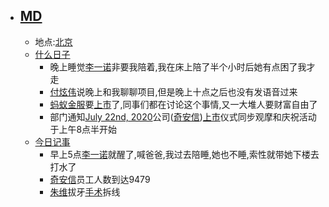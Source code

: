- ## [MD](<MD.md>)
    - 地点:[北京](<北京.md>)
    - [什么日子](<什么日子.md>)
        - 晚上睡觉[李一诺](<李一诺.md>)非要我陪着,我在床上陪了半个小时后她有点困了我才走
        - [付炫伟](<付炫伟.md>)说晚上和我聊聊项目,但是晚上十点之后也没有发语音过来
        - [蚂蚁金服](<蚂蚁金服.md>)要[上市](<上市.md>)了,同事们都在讨论这个事情,又一大堆人要财富自由了
        - 部门通知[July 22nd, 2020](<July 22nd, 2020.md>)公司([奇安信](<奇安信.md>))[上市](<上市.md>)仪式同步观摩和庆祝活动于上午8点半开始
    - [今日记事](<今日记事.md>)
        - 早上5点[李一诺](<李一诺.md>)就醒了,喊爸爸,我过去陪睡,她也不睡,索性就带她下楼去打水了
        - [奇安信](<奇安信.md>)员工人数到达9479
        - [朱维](<朱维.md>)拔牙[手术](<手术.md>)拆线
